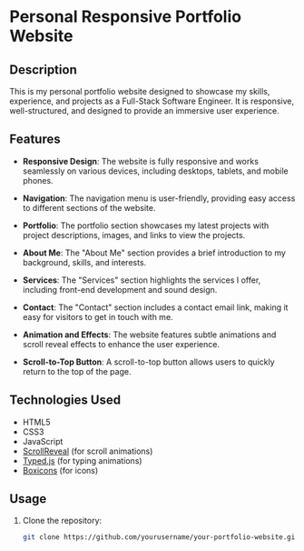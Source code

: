 # Personal Responsive Portfolio Website



## Description

This is my personal portfolio website designed to showcase my skills, experience, and projects as a Full-Stack Software Engineer. It is responsive, well-structured, and designed to provide an immersive user experience.

## Features

- **Responsive Design**: The website is fully responsive and works seamlessly on various devices, including desktops, tablets, and mobile phones.

- **Navigation**: The navigation menu is user-friendly, providing easy access to different sections of the website.

- **Portfolio**: The portfolio section showcases my latest projects with project descriptions, images, and links to view the projects.

- **About Me**: The "About Me" section provides a brief introduction to my background, skills, and interests.

- **Services**: The "Services" section highlights the services I offer, including front-end development and sound design.

- **Contact**: The "Contact" section includes a contact email link, making it easy for visitors to get in touch with me.

- **Animation and Effects**: The website features subtle animations and scroll reveal effects to enhance the user experience.

- **Scroll-to-Top Button**: A scroll-to-top button allows users to quickly return to the top of the page.

## Technologies Used

- HTML5
- CSS3
- JavaScript
- [ScrollReveal](https://scrollrevealjs.org/) (for scroll animations)
- [Typed.js](https://github.com/mattboldt/typed.js/) (for typing animations)
- [Boxicons](https://boxicons.com/) (for icons)

## Usage

1. Clone the repository:

   ```bash
   git clone https://github.com/yourusername/your-portfolio-website.git


